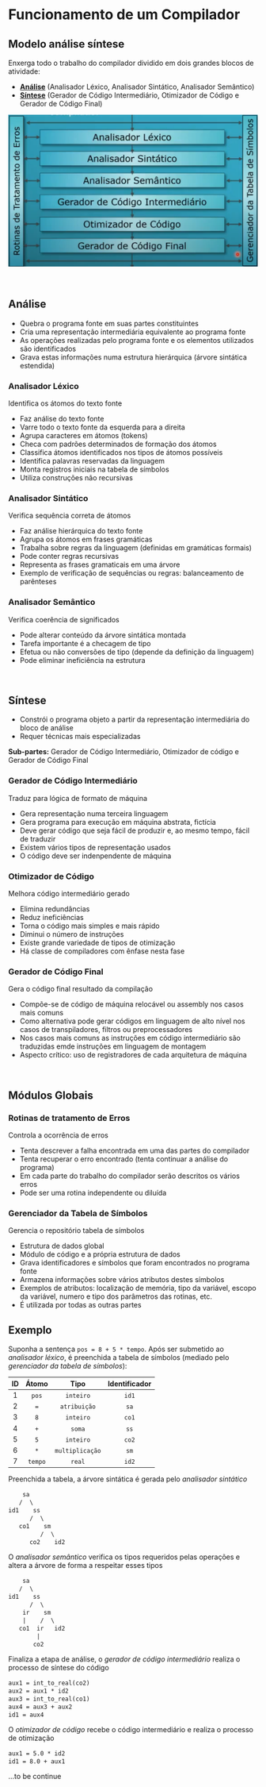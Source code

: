 # **Funcionamento de um Compilador**

## **Modelo análise síntese**

Enxerga todo o trabalho do compilador dividido em dois grandes blocos de atividade:

- **[Análise](./funcionamento-de-um-compilador#analise)** (Analisador Léxico, Analisador Sintático, Analisador Semântico)
- **[Síntese](./funcionamento-de-um-compilador#sintese)** (Gerador de Código Intermediário, Otimizador de Código e Gerador de Código Final)

![Modelo análise-síntese](./modelo-analise-sintese.png)

<br/>

## **Análise**

- Quebra o programa fonte em suas partes constituintes
- Cria uma representação intermediária equivalente ao programa fonte
- As operações realizadas pelo programa fonte e os elementos utilizados são identificados
- Grava estas informações numa estrutura hierárquica (árvore sintática estendida)

### **Analisador Léxico**

Identifica os átomos do texto fonte

- Faz análise do texto fonte
- Varre todo o texto fonte da esquerda para a direita
- Agrupa caracteres em átomos (tokens)
- Checa com padrões determinados de formação dos átomos
- Classifica átomos identificados nos tipos de átomos possíveis
- Identifica palavras reservadas da linguagem
- Monta registros iniciais na tabela de símbolos
- Utiliza construções não recursivas

### **Analisador Sintático**

Verifica sequência correta de átomos

- Faz análise hierárquica do texto fonte
- Agrupa os átomos em frases gramáticas
- Trabalha sobre regras da linguagem (definidas em gramáticas formais)
- Pode conter regras recursivas
- Representa as frases gramaticais em uma árvore
- Exemplo de verificação de sequências ou regras: balanceamento de parênteses

### **Analisador Semântico**

Verifica coerência de significados

- Pode alterar conteúdo da árvore sintática montada
- Tarefa importante é a checagem de tipo
- Efetua ou não conversões de tipo (depende da definição da linguagem)
- Pode eliminar ineficiência na estrutura

<br/>

## **Síntese**

- Constrói o programa objeto a partir da representação intermediária do bloco de análise
- Requer técnicas mais especializadas

**Sub-partes:** Gerador de Código Intermediário, Otimizador de código e Gerador de Código Final

### **Gerador de Código Intermediário**

Traduz para lógica de formato de máquina

- Gera representação numa terceira linguagem
- Gera programa para execução em máquina abstrata, fictícia
- Deve gerar código que seja fácil de produzir e, ao mesmo tempo, fácil de traduzir
- Existem vários tipos de representação usados
- O código deve ser indenpendente de máquina

### **Otimizador de Código**

Melhora código intermediário gerado

- Elimina redundâncias
- Reduz ineficiências
- Torna o código mais simples e mais rápido
- Diminui o número de instruções
- Existe grande variedade de tipos de otimização
- Há classe de compiladores com ênfase nesta fase

### **Gerador de Código Final**

Gera o código final resultado da compilação

- Compõe-se de código de máquina relocável ou assembly nos casos mais comuns
- Como alternativa pode gerar códigos em linguagem de alto nível nos casos de transpiladores, filtros ou preprocessadores
- Nos casos mais comuns as instruções em código intermediário são traduzidas emde instruções em linguagem de montagem
- Aspecto crítico: uso de registradores de cada arquitetura de máquina

<br/>

## **Módulos Globais**

### **Rotinas de tratamento de Erros**

Controla a ocorrência de erros

- Tenta descrever a falha encontrada em uma das partes do compilador
- Tenta recuperar o erro encontrado (tenta continuar a análise do programa)
- Em cada parte do trabalho do compilador serão descritos os vários erros
- Pode ser uma rotina independente ou diluída

### **Gerenciador da Tabela de Símbolos**

Gerencia o repositório tabela de símbolos

- Estrutura de dados global
- Módulo de código e a própria estrutura de dados
- Grava identificadores e símbolos que foram encontrados no programa fonte
- Armazena informações sobre vários atributos destes símbolos
- Exemplos de atributos: localização de memória, tipo da variável, escopo da variável, numero e tipo dos parâmetros das rotinas, etc.
- É utilizada por todas as outras partes

## **Exemplo**

Suponha a sentença `pos = 8 + 5 * tempo`. Após ser submetido ao *analisador léxico*, é preenchida a tabela de símbolos (mediado pelo *gerenciador da tabela de símbolos*):

|  ID |  Átomo  |       Tipo      | Identificador |
| :-: | :-----: | :-------------: | :-----------: |
|  1  |  `pos`  |    `inteiro`    |     `id1`     |
|  2  |   `=`   |   `atribuição`  |      `sa`     |
|  3  |   `8`   |    `inteiro`    |     `co1`     |
|  4  |   `+`   |      `soma`     |      `ss`     |
|  5  |   `5`   |    `inteiro`    |     `co2`     |
|  6  |   `*`   | `multiplicação` |      `sm`     |
|  7  | `tempo` |      `real`     |     `id2`     |

Preenchida a tabela, a árvore sintática é gerada pelo *analisador sintático*

```
    sa
   /  \
id1    ss
      /  \
   co1    sm
         /  \
      co2    id2
```

O *analisador semântico* verifica os tipos requeridos pelas operações e altera a árvore de forma a respeitar esses tipos

```
    sa
   /  \
id1    ss
      /  \
    ir    sm
    |    /  \
   co1  ir   id2
        |
       co2
```

Finaliza a etapa de análise, o *gerador de código intermediário* realiza o processo de síntese do código

```
aux1 = int_to_real(co2)
aux2 = aux1 * id2
aux3 = int_to_real(co1)
aux4 = aux3 + aux2
id1 = aux4
```
O *otimizador de código* recebe o código intermediário e realiza o processo de otimização

```
aux1 = 5.0 * id2
id1 = 8.0 + aux1
```

...to be continue
